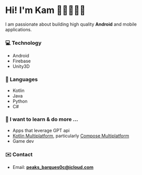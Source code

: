 # Hi! I'm Kam ✌🏾👨🏾‍💻

I am passionate about building high quality **Android** and mobile applications.

### 💻 Technology 

- Android 
- Firebase
- Unity3D

### 🧠 Languages 

- Kotlin
- Java
- Python
- C#

### 🤔 I want to learn & do more ...

- Apps that leverage GPT api
- [Kotlin Multiplatform](https://kotlinlang.org/docs/multiplatform.html), particularly [Compose Multiplatform](https://www.jetbrains.com/lp/compose-multiplatform/)
- Game dev

### ✉️ Contact

- Email: **[peaks_barques0c@icloud.com](mailto:peaks_barques0c@icloud.com)**
